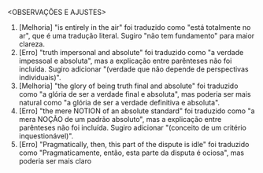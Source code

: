 <OBSERVAÇÕES E AJUSTES>
1. [Melhoria] "is entirely in the air" foi traduzido como "está totalmente no ar", que é uma tradução literal. Sugiro "não tem fundamento" para maior clareza.
2. [Erro] "truth impersonal and absolute" foi traduzido como "a verdade impessoal e absoluta", mas a explicação entre parênteses não foi incluída. Sugiro adicionar "(verdade que não depende de perspectivas individuais)".
3. [Melhoria] "the glory of being truth final and absolute" foi traduzido como "a glória de ser a verdade final e absoluta", mas poderia ser mais natural como "a glória de ser a verdade definitiva e absoluta".
4. [Erro] "the mere NOTION of an absolute standard" foi traduzido como "a mera NOÇÃO de um padrão absoluto", mas a explicação entre parênteses não foi incluída. Sugiro adicionar "(conceito de um critério inquestionável)".
5. [Erro] "Pragmatically, then, this part of the dispute is idle" foi traduzido como "Pragmaticamente, então, esta parte da disputa é ociosa", mas poderia ser mais claro